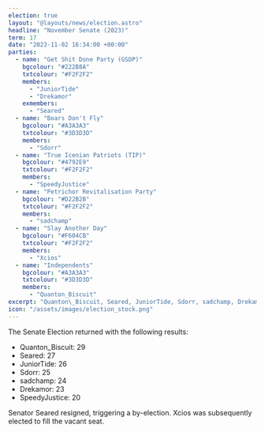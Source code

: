 ```yaml
---
election: true
layout: "@layouts/news/election.astro"
headline: "November Senate (2023)"
term: 17
date: "2023-11-02 16:34:00 +00:00"
parties:
  - name: "Get Shit Done Party (GSDP)"
    bgcolour: "#222B8A"
    txtcolour: "#F2F2F2"
    members:
      - "JuniorTide"
      - "Drekamor"
    exmembers:
      - "Seared"
  - name: "Boars Don't Fly"
    bgcolour: "#A3A3A3"
    txtcolour: "#3D3D3D"
    members:
      - "Sdorr"
  - name: "True Icenian Patriots (TIP)"
    bgcolour: "#4792E9"
    txtcolour: "#F2F2F2"
    members:
      - "SpeedyJustice"
  - name: "Petrichor Revitalisation Party"
    bgcolour: "#D22B2B"
    txtcolour: "#F2F2F2"
    members:
      - "sadchamp"
  - name: "Slay Another Day"
    bgcolour: "#F604CB"
    txtcolour: "#F2F2F2"
    members:
      - "Xcios"
  - name: "Independents"
    bgcolour: "#A3A3A3"
    txtcolour: "#3D3D3D"
    members:
      - "Quanton_Biscuit"
excerpt: "Quanton\_Biscuit, Seared, JuniorTide, Sdorr, sadchamp, Drekamor, and SpeedyJustice elected to the Senate."
icon: "/assets/images/election_stock.png"
---
```

The Senate Election returned with the following results:

- Quanton\_Biscuit: 29
- Seared: 27
- JuniorTide: 26
- Sdorr: 25
- sadchamp: 24
- Drekamor: 23
- SpeedyJustice: 20

Senator Seared resigned, triggering a by-election. Xcios was subsequently elected to fill the vacant seat.
